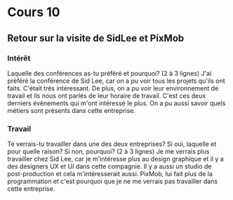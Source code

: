 # Cours 10
## Retour sur la visite de SidLee et PixMob

### Intérêt
Laquelle des conférences as-tu préféré et pourquoi? (2 à 3 lignes) 
J'ai préféré la conférence de Sid Lee, car on a pu voir tous les projets qu'ils ont faits. C'était très intéressant. De plus, on a pu voir leur environnement de travail et ils nous ont parlés de leur horaire de travail. C'est ces deux derniers évènements qui m'ont intéressé le plus. On a pu aussi savoir quels métiers sont présents dans cette entreprise.

### Travail
Te verrais-tu travailler dans une des deux entreprises? Si oui, laquelle et pour quelle raison? Si non, pourquoi? (2 à 3 lignes)
Je me verrais plus travailler chez Sid Lee, car je m'intéresse plus au design graphique et il y a des designers UX et UI dans cette compagnie. Il y a aussi un studio de post-production et cela m'intéresserait aussi. PixMob, lui fait plus de la programmation et c'est pourquoi que je ne me verrais pas travailler dans cette entreprise. 
